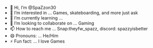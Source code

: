 - 👋 Hi, I’m @SpaZzon30
- 👀 I’m interested in ... Games, skateboarding, and more just ask
- 🌱 I’m currently learning ...
- 💞️ I’m looking to collaborate on ... Gaming
- 📫 How to reach me ... Snap:theyfw_spazz, discord: spazzyisbetter
- 😄 Pronouns: ... He/Him
- ⚡ Fun fact: ... I love Games

<!---
SpaZzon30/SpaZzon30 is a ✨ special ✨ repository because its `README.md` (this file) appears on your GitHub profile.
You can click the Preview link to take a look at your changes.
--->
